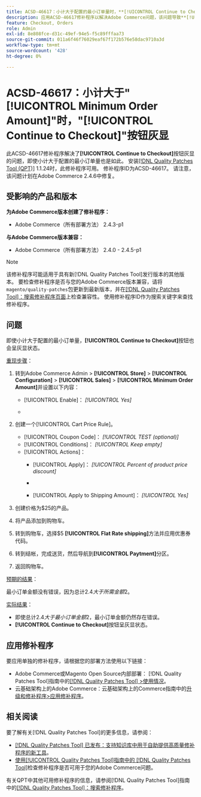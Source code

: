 ```yaml
---
title: ACSD-46617：小计大于配置的最小订单量时，**[!UICONTROL Continue to Checkout]**按钮灰显
description: 应用ACSD-46617修补程序以解决Adobe Commerce问题，该问题导致**[!UICONTROL Continue to Checkout]**按钮灰显，即使小计大于配置的最小订单量也是如此。
feature: Checkout, Orders
role: Admin
exl-id: 8e808fce-d31c-49ef-94e5-f5c89fffaa73
source-git-commit: 011a6f46f76029eaf67f172b576e58dac9710a3d
workflow-type: tm+mt
source-wordcount: '428'
ht-degree: 0%

---
```


# ACSD-46617：小计大于&quot;[!UICONTROL Minimum Order Amount]&quot;时，&quot;[!UICONTROL Continue to Checkout]&quot;按钮灰显

此ACSD-46617修补程序解决了&#x200B;**[!UICONTROL Continue to Checkout]**&#x200B;按钮灰显的问题，即使小计大于配置的最小订单量也是如此。 安装[[!DNL Quality Patches Tool (QPT)]](https://experienceleague.adobe.com/zh-hans/docs/commerce-operations/tools/quality-patches-tool/quality-patches-tool-to-self-serve-quality-patches) 1.1.24时，此修补程序可用。 修补程序ID为ACSD-46617。 请注意，该问题计划在Adobe Commerce 2.4.6中修复。

## 受影响的产品和版本

**为Adobe Commerce版本创建了修补程序：**

* Adobe Commerce（所有部署方法） 2.4.3-p1

**与Adobe Commerce版本兼容：**

* Adobe Commerce（所有部署方法） 2.4.0 - 2.4.5-p1

>[!NOTE]
>
>该修补程序可能适用于具有新[!DNL Quality Patches Tool]发行版本的其他版本。 要检查修补程序是否与您的Adobe Commerce版本兼容，请将`magento/quality-patches`包更新到最新版本，并在[[!DNL Quality Patches Tool]：搜索修补程序页面](https://experienceleague.adobe.com/tools/commerce-quality-patches/index.html?lang=zh-Hans)上检查兼容性。 使用修补程序ID作为搜索关键字来查找修补程序。

## 问题

即使小计大于配置的最小订单量，**[!UICONTROL Continue to Checkout]**&#x200B;按钮也会呈灰显状态。

<u>重现步骤</u>：

1. 转到Adobe Commerce Admin > **[!UICONTROL Store]** > **[!UICONTROL Configuration]** > **[!UICONTROL Sales]** > **[!UICONTROL Minimum Order Amount]**&#x200B;并设置以下内容：
   * [!UICONTROL Enable]： *[!UICONTROL Yes]*
   * &#x200B;

     [!UICONTROL Minimum Amount]: *2*

1. 创建一个[!UICONTROL Cart Price Rule]。
   * [!UICONTROL Coupon Code]： *[!UICONTROL TEST (optional)]*
   * [!UICONTROL Conditions]： *[!UICONTROL Keep empty]*
   * [!UICONTROL Actions]：
      * [!UICONTROL Apply]： *[!UICONTROL Percent of product price discount]*
      * &#x200B;

        [!UICONTROL Discount Amount]: *92*
      * [!UICONTROL Apply to Shipping Amount]： *[!UICONTROL Yes]*
1. 创建价格为$25的产品。
1. 将产品添加到购物车。
1. 转到购物车，选择$5 **[!UICONTROL Flat Rate shipping]**&#x200B;方法并应用优惠券代码。
1. 转到结帐，完成送货，然后导航到&#x200B;**[!UICONTROL Paytment]**&#x200B;分区。
1. 返回购物车。

<u>预期的结果</u>：

最小订单金额没有错误，因为总计$2.4大于所需金额$2。

<u>实际结果</u>：

* 即使总计$2.4大于最小订单金额$2，最小订单金额仍然存在错误。
* **[!UICONTROL Continue to Checkout]**&#x200B;按钮呈灰显状态。

## 应用修补程序

要应用单独的修补程序，请根据您的部署方法使用以下链接：

* Adobe Commerce或Magento Open Source内部部署： [!DNL Quality Patches Tool]指南中的[[!DNL Quality Patches Tool] >使用情况](/help/tools/quality-patches-tool/usage.md)。
* 云基础架构上的Adobe Commerce：云基础架构上的Commerce指南中的[升级和修补程序>应用修补程序](https://experienceleague.adobe.com/docs/commerce-cloud-service/user-guide/develop/upgrade/apply-patches.html?lang=zh-Hans)。

## 相关阅读

要了解有关[!DNL Quality Patches Tool]的更多信息，请参阅：

* [[!DNL Quality Patches Tool] 已发布：支持知识库中用于自助提供高质量修补程序的新工具](https://experienceleague.adobe.com/zh-hans/docs/commerce-operations/tools/quality-patches-tool/quality-patches-tool-to-self-serve-quality-patches)。
* [使用[!UICONTROL Quality Patches Tool]指南中的 [!DNL Quality Patches Tool]](/help/tools/quality-patches-tool/patches-available-in-qpt/check-patch-for-magento-issue-with-magento-quality-patches.md)检查修补程序是否可用于您的Adobe Commerce问题。


有关QPT中其他可用修补程序的信息，请参阅[!DNL Quality Patches Tool]指南中的[[!DNL Quality Patches Tool]：搜索修补程序](https://experienceleague.adobe.com/tools/commerce-quality-patches/index.html?lang=zh-Hans)。
